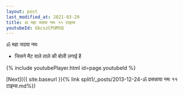 ```yaml
---
layout: post
last_modified_at: 2021-03-29
title: ॐ महा जदया नमः ११ टाइम्स
youtubeId: GbcszCPUMSQ
---
```

 
 
 ॐ महा जदया नमः  
 
 -  जिसने मैट वाले ताले की बोली लगाई है 
 
  
 
  
 
 
 
 
 
 


{% include youtubePlayer.html id=page.youtubeId %}
 
[Next]({{ site.baseurl }}{% link  split1/_posts/2013-12-24-ॐ प्रसन्नाया नमः ११ टाइम्स.md%})
 
